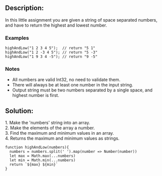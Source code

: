 ## Description:

In this little assignment you are given a string of space separated numbers, and have to return the highest and lowest number.

### Examples

```
highAndLow("1 2 3 4 5");  // return "5 1"
highAndLow("1 2 -3 4 5"); // return "5 -3"
highAndLow("1 9 3 4 -5"); // return "9 -5"
```

### Notes

-   All numbers are valid Int32, no need to validate them.
-   There will always be at least one number in the input string.
-   Output string must be two numbers separated by a single space, and highest number is first.

## Solution:

1\. Make the 'numbers' string into an array.  
2\. Make the elements of the array a number.  
3\. Find the maximum and minimum values ​​in an array.  
4. Returns the maximum and minimum values ​​as strings.

```
function highAndLow(numbers){
  numbers = numbers.split(' ').map(number => Number(number))
  let max = Math.max(...numbers)
  let min = Math.min(...numbers)
  return `${max} ${min}`
}
```